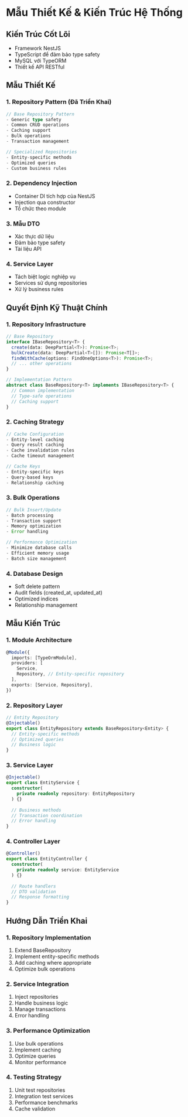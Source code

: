 # Mẫu Thiết Kế & Kiến Trúc Hệ Thống

## Kiến Trúc Cốt Lõi
- Framework NestJS
- TypeScript để đảm bảo type safety
- MySQL với TypeORM
- Thiết kế API RESTful

## Mẫu Thiết Kế

### 1. Repository Pattern (Đã Triển Khai)
```typescript
// Base Repository Pattern
- Generic type safety
- Common CRUD operations
- Caching support
- Bulk operations
- Transaction management

// Specialized Repositories
- Entity-specific methods
- Optimized queries
- Custom business rules
```

### 2. Dependency Injection
- Container DI tích hợp của NestJS
- Injection qua constructor
- Tổ chức theo module

### 3. Mẫu DTO
- Xác thực dữ liệu
- Đảm bảo type safety
- Tài liệu API

### 4. Service Layer
- Tách biệt logic nghiệp vụ
- Services sử dụng repositories
- Xử lý business rules

## Quyết Định Kỹ Thuật Chính

### 1. Repository Infrastructure
```typescript
// Base Repository
interface IBaseRepository<T> {
  create(data: DeepPartial<T>): Promise<T>;
  bulkCreate(data: DeepPartial<T>[]): Promise<T[]>;
  findWithCache(options: FindOneOptions<T>): Promise<T>;
  // ... other operations
}

// Implementation Pattern
abstract class BaseRepository<T> implements IBaseRepository<T> {
  // Common implementation
  // Type-safe operations
  // Caching support
}
```

### 2. Caching Strategy
```typescript
// Cache Configuration
- Entity-level caching
- Query result caching
- Cache invalidation rules
- Cache timeout management

// Cache Keys
- Entity-specific keys
- Query-based keys
- Relationship caching
```

### 3. Bulk Operations
```typescript
// Bulk Insert/Update
- Batch processing
- Transaction support
- Memory optimization
- Error handling

// Performance Optimization
- Minimize database calls
- Efficient memory usage
- Batch size management
```

### 4. Database Design
- Soft delete pattern
- Audit fields (created_at, updated_at)
- Optimized indices
- Relationship management

## Mẫu Kiến Trúc

### 1. Module Architecture
```typescript
@Module({
  imports: [TypeOrmModule],
  providers: [
    Service,
    Repository, // Entity-specific repository
  ],
  exports: [Service, Repository],
})
```

### 2. Repository Layer
```typescript
// Entity Repository
@Injectable()
export class EntityRepository extends BaseRepository<Entity> {
  // Entity-specific methods
  // Optimized queries
  // Business logic
}
```

### 3. Service Layer
```typescript
@Injectable()
export class EntityService {
  constructor(
    private readonly repository: EntityRepository
  ) {}
  
  // Business methods
  // Transaction coordination
  // Error handling
}
```

### 4. Controller Layer
```typescript
@Controller()
export class EntityController {
  constructor(
    private readonly service: EntityService
  ) {}
  
  // Route handlers
  // DTO validation
  // Response formatting
}
```

## Hướng Dẫn Triển Khai

### 1. Repository Implementation
1. Extend BaseRepository
2. Implement entity-specific methods
3. Add caching where appropriate
4. Optimize bulk operations

### 2. Service Integration
1. Inject repositories
2. Handle business logic
3. Manage transactions
4. Error handling

### 3. Performance Optimization
1. Use bulk operations
2. Implement caching
3. Optimize queries
4. Monitor performance

### 4. Testing Strategy
1. Unit test repositories
2. Integration test services
3. Performance benchmarks
4. Cache validation